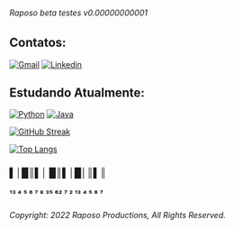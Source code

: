 ###### Raposo beta testes v0.00000000001



<!-- Padrão para inserção badges:
[![NomedoBadge](link do badge, layout, icone)](link para onde o badge irá direcionar)
[![Youtube](linkIconeYoutube)](SiteDoMeuYoutube) [![]()]()
-->

## Contatos:
[![Gmail](https://img.shields.io/badge/Gmail-D14836?style=for-the-badge&logo=gmail&logoColor=white)](mailto:bvsdamasceno@gmail.com)
[![Linkedin](https://img.shields.io/badge/LinkedIn-0077B5?style=for-the-badge&logo=linkedin&logoColor=white)](https://www.linkedin.com/in/bvsdamasceno/)

## Estudando Atualmente:
[![Python](https://img.shields.io/badge/Python-14354C?style=for-the-badge&logo=python&logoColor=white)]()
[![Java](https://img.shields.io/badge/Java-ED8B00?style=for-the-badge&logo=java&logoColor=white)]()
<br>

[![GitHub Streak](https://github-readme-streak-stats.herokuapp.com?user=FallNAF&theme=midnight-purple&locale=pt-br&date_format=j%2Fn%5B%2FY%5D)](https://git.io/streak-stats)

[![Top Langs](https://github-readme-stats.vercel.app/api/top-langs/?username=FallNAF&theme=midnight-purple)]()

### ▌│█║▌│ █║▌│█│║▌║
#### ¹³ ⁴ ⁵ ⁶ ⁷ ⁸   ³⁵ ⁶² ⁷   ² ¹³ ⁴ ⁵ ⁶ ⁷

###### Copyright: 2022 Raposo Productions, All Rights Reserved.
